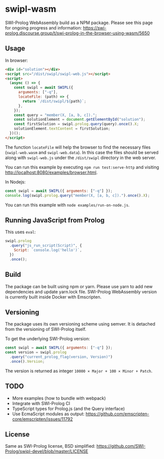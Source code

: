 # swipl-wasm

SWI-Prolog WebAssembly build as a NPM package. Please see this page
for ongoing progress and information:
<https://swi-prolog.discourse.group/t/swi-prolog-in-the-browser-using-wasm/5650>

## Usage

In browser:

```html
<div id="solution"></div>
<script src="/dist/swipl/swipl-web.js"></script>
<script>
  (async () => {
    const swipl = await SWIPL({
      arguments: ["-q"],
      locateFile: (path) => {
        return `/dist/swipl/${path}`;
      },
    });
    const query = "member(X, [a, b, c]).";
    const solutionElement = document.getElementById("solution");
    const firstSolution = swipl.prolog.query(query).once().X;
    solutionElement.textContent = firstSolution;
  })();
</script>
```

The function `locateFile` will help the browser to find the necessary
files (`swipl-web.wasm` and `swipl-web.data`). In this case the files
should be served along with `swipl-web.js` under the `/dist/swipl`
directory in the web server.

You can run this example by executing `npm run test:serve-http` and
visiting <http://localhost:8080/examples/browser.html>.

In Nodejs:

```js
const swipl = await SWIPL({ arguments: ["-q"] });
console.log(swipl.prolog.query("member(X, [a, b, c]).").once().X);
```

You can run this example with `node examples/run-on-node.js`.

## Running JavaScript from Prolog

This uses `eval`:

```js
swipl.prolog
  .query("js_run_script(Script)", {
    Script: `console.log('hello')`,
  })
  .once();
```

## Build

The package can be built using npm or yarn. Please use yarn to
add new dependencies and update yarn.lock file. SWI-Prolog WebAssembly
version is currently built inside Docker with Emscripten.

## Versioning

The package uses its own versioning scheme using semver. It is
detached from the versioning of SWI-Prolog itself.

To get the underlying SWI-Prolog version:

```js
const swipl = await SWIPL({ arguments: ["-q"] });
const version = swipl.prolog
  .query("current_prolog_flag(version, Version)")
  .once().Version;
```

The version is returned as integer `10000 × Major + 100 × Minor + Patch`.

## TODO

- More examples (how to bundle with webpack)
- Integrate with SWI-Prolog CI
- TypeScript types for Prolog.js (and the Query interface)
- Use EcmaScript modules as output:
  <https://github.com/emscripten-core/emscripten/issues/11792>

## License

Same as SWI-Prolog license, BSD simplified:
<https://github.com/SWI-Prolog/swipl-devel/blob/master/LICENSE>
